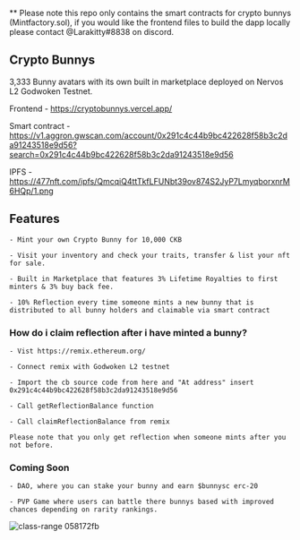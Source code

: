 
** Please note this repo only contains the smart contracts for crypto bunnys (Mintfactory.sol), if you would like the frontend files to build the dapp locally please contact @Larakitty#8838 on discord. 

## Crypto Bunnys

3,333 Bunny avatars with its own built in marketplace deployed on Nervos L2 Godwoken Testnet. 

Frontend - https://cryptobunnys.vercel.app/

Smart contract - https://v1.aggron.gwscan.com/account/0x291c4c44b9bc422628f58b3c2da91243518e9d56?search=0x291c4c44b9bc422628f58b3c2da91243518e9d56

IPFS - https://477nft.com/ipfs/QmcqiQ4ttTkfLFUNbt39ov874S2JyP7LmyqborxnrM6HQp/1.png




##  Features 
```
- Mint your own Crypto Bunny for 10,000 CKB

- Visit your inventory and check your traits, transfer & list your nft for sale.

- Built in Marketplace that features 3% Lifetime Royalties to first minters & 3% buy back fee.

- 10% Reflection every time someone mints a new bunny that is distributed to all bunny holders and claimable via smart contract 
```

### How do i claim reflection after i have minted a bunny?
```
- Vist https://remix.ethereum.org/

- Connect remix with Godwoken L2 testnet

- Import the cb source code from here and "At address" insert 0x291c4c44b9bc422628f58b3c2da91243518e9d56

- Call getReflectionBalance function

- Call claimReflectionBalance from remix

Please note that you only get reflection when someone mints after you not before.
```

### Coming Soon
```
- DAO, where you can stake your bunny and earn $bunnysc erc-20

- PVP Game where users can battle there bunnys based with improved chances depending on rarity rankings.
```
![class-range 058172fb](https://user-images.githubusercontent.com/76135906/160944097-bd8d9cfd-e810-4881-8015-657acf10b616.png)

